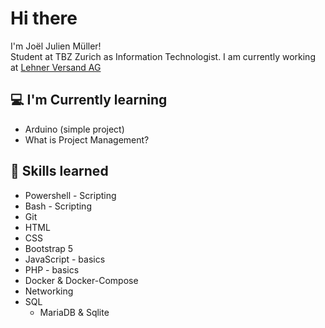 # Hi there

I'm Joël Julien Müller!  
Student at TBZ Zurich as Information Technologist.
I am currently working at [Lehner Versand AG](https://lehner-versand.ch)

## 💻 I'm Currently learning 

- Arduino (simple project)
- What is Project Management?

## 💯 Skills learned

- Powershell - Scripting
- Bash - Scripting
- Git
- HTML 
- CSS
- Bootstrap 5 
- JavaScript - basics
- PHP - basics
- Docker & Docker-Compose
- Networking
- SQL
    - MariaDB & Sqlite

<!---
jojomueller05/jojomueller05 is a ✨ special ✨ repository because its `README.md` (this file) appears on your GitHub profile.
You can click the Preview link to take a look at your changes.

_"It works on my machine..."_
--->
